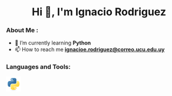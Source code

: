<h1 align="center">Hi 👋, I'm Ignacio Rodriguez</h1>

### About Me  :

- 🌱 I’m currently learning **Python**
- 📫 How to reach me **ignacioe.rodriguez@correo.ucu.edu.uy**

<h3 align="left">Languages and Tools:</h3>
<p align="left"> <a href="https://www.python.org" target="_blank" rel="noreferrer"> <img src="https://raw.githubusercontent.com/devicons/devicon/master/icons/python/python-original.svg" alt="python" width="40" height="40"/> </a> </p>

